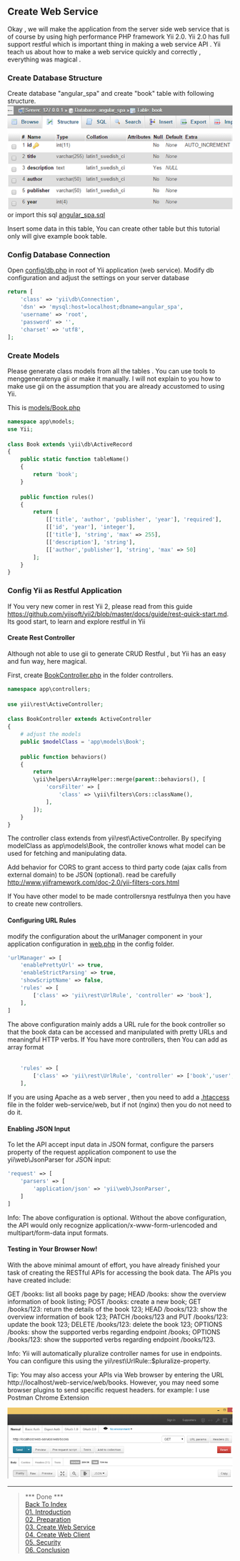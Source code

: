 ## Create Web Service

Okay , we will make the application from the server side web service that is of course by using high performance PHP framework Yii 2.0. Yii 2.0 has full support restful which is important thing in making a web service API . Yii teach us about how to make a web service quickly and correctly , everything was magical .

### Create Database Structure
Create database "angular_spa" and create "book" table with following structure.<br>
![](images/dbstructure.png)<br>
or import this sql [angular_spa.sql](../web-service/angular_spa.sql)

Insert some data in this table, You can create other table but this tutorial only will give example book table.

### Config Database Connection
Open [config/db.php](../web-service/config/db.php) in root of Yii application (web service). Modify db configuration and adjust the settings on your server database

```php
return [
    'class' => 'yii\db\Connection',
    'dsn' => 'mysql:host=localhost;dbname=angular_spa',
    'username' => 'root',
    'password' => '',
    'charset' => 'utf8',
];
```

### Create Models
Please generate class models from all the tables . You can use tools to menggeneratenya gii or make it manually. I will not explain to you how to make use gii on the assumption that you are already accustomed to using Yii.

This is [models/Book.php](../web-service/models/Book.php) 
```php
namespace app\models;
use Yii;

class Book extends \yii\db\ActiveRecord
{
    public static function tableName()
    {
        return 'book';
    }

    public function rules()
    {
        return [
            [['title', 'author', 'publisher', 'year'], 'required'],
            [['id', 'year'], 'integer'],            
            [['title'], 'string', 'max' => 255],
            [['description'], 'string'],
            [['author','publisher'], 'string', 'max' => 50]
        ];
    }
}
```

### Config Yii as Restful Application
If You very new comer in rest Yii 2, please read from this guide https://github.com/yiisoft/yii2/blob/master/docs/guide/rest-quick-start.md. Its good start, to learn and explore restful in Yii

#### Create Rest Controller
Although not able to use gii to generate CRUD Restful , but Yii has an easy and fun way, here magical.

First, create [BookController.php](../web-service/controllers/BookController.php)  in the folder controllers. 
 
```php
namespace app\controllers;

use yii\rest\ActiveController;

class BookController extends ActiveController
{
    # adjust the models
    public $modelClass = 'app\models\Book';
    
    public function behaviors()
    {
        return 
        \yii\helpers\ArrayHelper::merge(parent::behaviors(), [
            'corsFilter' => [
                'class' => \yii\filters\Cors::className(),
            ],
        ]);
    }
}
```
The controller class extends from yii\rest\ActiveController. By specifying modelClass as app\models\Book, the controller knows what model can be used for fetching and manipulating data.

Add behavior for CORS to grant access to third party code (ajax calls from external domain) to be JSON (optional). read be carefully http://www.yiiframework.com/doc-2.0/yii-filters-cors.html

If You have other model to be made controllersnya restfulnya then you have to create new controllers.

#### Configuring URL Rules
modify the configuration about the urlManager component in your application configuration in [web.php](../web-service/config/web.php) in the config folder. 

```php
'urlManager' => [
    'enablePrettyUrl' => true,
    'enableStrictParsing' => true,
    'showScriptName' => false,
    'rules' => [
        ['class' => 'yii\rest\UrlRule', 'controller' => 'book'],
    ],
]
```
The above configuration mainly adds a URL rule for the book controller so that the book data can be accessed and manipulated with pretty URLs and meaningful HTTP verbs. If You have more controllers, then You can add as array format
```php

    'rules' => [
        ['class' => 'yii\rest\UrlRule', 'controller' => ['book','user','employee','etc']],
    ],
```
If you are using Apache as a web server , then you need to add a [.htaccess](../web-service/web/.htaccess) file in the folder web-service/web, but if not (nginx) then you do not need to do it.

#### Enabling JSON Input
To let the API accept input data in JSON format, configure the parsers property of the request application component to use the yii\web\JsonParser for JSON input:
```php
'request' => [
    'parsers' => [
        'application/json' => 'yii\web\JsonParser',
    ]
]
```
Info: The above configuration is optional. Without the above configuration, the API would only recognize application/x-www-form-urlencoded and multipart/form-data input formats.

#### Testing in Your Browser Now!
With the above minimal amount of effort, you have already finished your task of creating the RESTful APIs for accessing the book data. The APIs you have created include:

GET /books: list all books page by page;
HEAD /books: show the overview information of book listing;
POST /books: create a new book;
GET /books/123: return the details of the book 123;
HEAD /books/123: show the overview information of book 123;
PATCH /books/123 and PUT /books/123: update the book 123;
DELETE /books/123: delete the book 123;
OPTIONS /books: show the supported verbs regarding endpoint /books;
OPTIONS /books/123: show the supported verbs regarding endpoint /books/123.

Info: Yii will automatically pluralize controller names for use in endpoints. You can configure this using the yii\rest\UrlRule::$pluralize-property.

Tip: You may also access your APIs via Web browser by entering the URL http://localhost/web-service/web/books. However, you may need some browser plugins to send specific request headers. for example: I use Postman Chrome Extension

![](images/postman.png)

---

> *** Done ***<br>
> [Back To Index](index.md) <br>
> [01. Introduction](01-introduction.md) <br> 
> [02. Preparation](02-preparation.md) <br>
> [03. Create Web Service](03-create-web-service.md) <br>
> [04. Create Web Client](04-create-web-client.md) <br>
> [05. Security](05-security.md) <br>
> [06. Conclusion](06-conclusion.md) <br>
